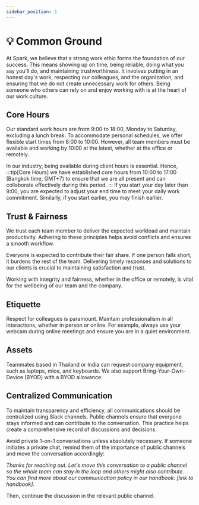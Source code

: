```yaml
---
sidebar_position: 3
---
```

# 💡 Common Ground

At Spark, we believe that a strong work ethic forms the foundation of our success. This means showing up on time, being reliable, doing what you say you'll do, and maintaining trustworthiness. It involves putting in an honest day's work, respecting our colleagues, and the organization, and ensuring that we do not create unnecessary work for others. Being someone who others can rely on and enjoy working with is at the heart of our work culture.

## Core Hours

Our standard work hours are from 9:00 to 18:00, Monday to Saturday, excluding a lunch break. To accommodate personal schedules, we offer flexible start times from 8:00 to 10:00. However, all team members must be available and working by 10:00 at the latest, whether at the office or remotely.

In our industry, being available during client hours is essential. Hence, 
:::tip[Core Hours]
we have established core hours from 10:00 to 17:00 (Bangkok time, GMT+7) to ensure that we are all present and can collaborate effectively during this period.
:::
If you start your day later than 9:00, you are expected to adjust your end time to meet your daily work commitment. Similarly, if you start earlier, you may finish earlier.

## Trust & Fairness

We trust each team member to deliver the expected workload and maintain productivity. Adhering to these principles helps avoid conflicts and ensures a smooth workflow.

Everyone is expected to contribute their fair share. If one person falls short, it burdens the rest of the team. Delivering timely responses and solutions to our clients is crucial to maintaining satisfaction and trust.

Working with integrity and fairness, whether in the office or remotely, is vital for the wellbeing of our team and the company.

## Etiquette

Respect for colleagues is paramount. Maintain professionalism in all interactions, whether in person or online. For example, always use your webcam during online meetings and ensure you are in a quiet environment.

<!-- ## Food

The company provides snacks and drinks for everyone. These are restocked twice a month. Feel free to bring your own food and consume it on the premises whenever you like. Team events are occasionally organized, but there is no requirement to have lunch together.

Alcoholic beverages are permitted in the office only during specific team events. -->

<!-- ## Noise

Given that we only work from the office two days a week, it’s understandable that team members will want to catch up in person. However, excessive noise can be distracting. Keep conversations at a reasonable volume and use headphones for music. -->

## Assets

Teammates based in Thailand or India can request company equipment, such as laptops, mice, and keyboards. We also support Bring-Your-Own-Device (BYOD) with a BYOD allowance.

## Centralized Communication

To maintain transparency and efficiency, all communications should be centralized using Slack channels. Public channels ensure that everyone stays informed and can contribute to the conversation. This practice helps create a comprehensive record of discussions and decisions.

Avoid private 1-on-1 conversations unless absolutely necessary. If someone initiates a private chat, remind them of the importance of public channels and move the conversation accordingly:

*Thanks for reaching out. Let's move this conversation to a public channel so the whole team can stay in the loop and others might also contribute. You can find more about our communication policy in our handbook: [link to handbook].*

Then, continue the discussion in the relevant public channel.
